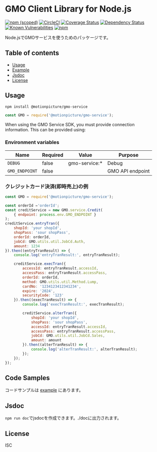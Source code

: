 # GMO Client Library for Node.js

[![npm (scoped)](https://img.shields.io/npm/v/@motionpicture/gmo-service.svg)](https://www.npmjs.com/package/@motionpicture/gmo-service)
[![CircleCI](https://circleci.com/gh/motionpicture/gmo-service.svg?style=shield)](https://circleci.com/gh/motionpicture/gmo-service)
[![Coverage Status](https://coveralls.io/repos/github/motionpicture/gmo-service/badge.svg)](https://coveralls.io/github/motionpicture/gmo-service)
[![Dependency Status](https://img.shields.io/david/motionpicture/gmo-service.svg)](https://david-dm.org/motionpicture/gmo-service)
[![Known Vulnerabilities](https://snyk.io/test/github/motionpicture/gmo-service/badge.svg)](https://snyk.io/test/github/motionpicture/gmo-service)
[![npm](https://img.shields.io/npm/dm/@motionpicture/gmo-service.svg)](https://nodei.co/npm/@motionpicture/gmo-service/)

Node.jsでGMOサービスを使うためのパッケージです。

## Table of contents

* [Usage](#usage)
* [Example](#code-samples)
* [Jsdoc](#jsdoc)
* [License](#license)

## Usage

```sh
npm install @motionpicture/gmo-service
```

```js
const GMO = require('@motionpicture/gmo-service');
```

When using the GMO Service SDK, you must provide connection information. This can be provided using:

### Environment variables

| Name           | Required | Value         | Purpose          |
|----------------|----------|---------------|------------------|
| `DEBUG`        | false    | gmo-service:* | Debug            |
| `GMO_ENDPOINT` | false    |               | GMO API endpoint |

### クレジットカード決済(即時売上)の例

```js
const GMO = require('@motionpicture/gmo-service');

const orderId ='orderId';
const creditService = new GMO.service.Credit(
    { endpoint: process.env.GMO_ENDPOINT }
);
creditService.entryTran({
    shopId: 'your shopId',
    shopPass: 'sour shopPass',
    orderId: orderId,
    jobCd: GMO.utils.util.JobCd.Auth,
    amount: 1234
}).then((entryTranResult) => {
    console.log('entryTranResult:', entryTranResult);

    creditService.execTran({
        accessId: entryTranResult.accessId,
        accessPass: entryTranResult.accessPass,
        orderId: orderId,
        method: GMO.utils.util.Method.Lump,
        cardNo: '1234123412341234',
        expire: '2024',
        securityCode: '123'
    }).then((execTranResult) => {
        console.log('execTranResult:', execTranResult);

        creditService.alterTran({
            shopId: 'your shopId',
            shopPass: 'sour shopPass',
            accessId: entryTranResult.accessId,
            accessPass: entryTranResult.accessPass,
            jobCd: GMO.utils.util.JobCd.Sales,
            amount: amount
        }).then((alterTranResult) => {
            console.log('alterTranResult:', alterTranResult);
        });
    });
});
```

## Code Samples

コードサンプルは [example](https://github.com/motionpicture/gmo-service/tree/master/example) にあります。

## Jsdoc

`npm run doc`でjsdocを作成できます。./docに出力されます。

## License

ISC
